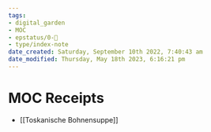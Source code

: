 ```yaml
---
tags: 
- digital_garden
- MOC
- epstatus/0-🌰
- type/index-note
date_created: Saturday, September 10th 2022, 7:40:43 am
date_modified: Thursday, May 18th 2023, 6:16:21 pm
---
```

# MOC Receipts
+ [[Toskanische Bohnensuppe]]